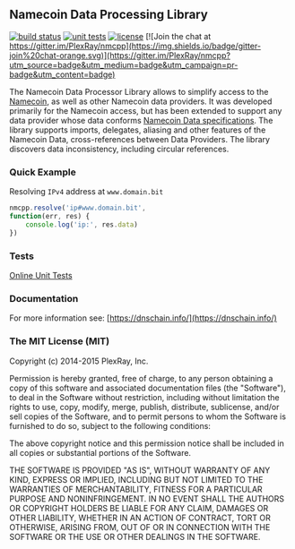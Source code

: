 ## Namecoin Data Processing Library
[![build status](https://travis-ci.org/PlexRay/nmcpp.svg)](https://travis-ci.org/PlexRay/nmcpp)
[![unit tests](https://img.shields.io/badge/unit%20tests-passing-brightgreen.svg)](https://dnschain.info/_s/nmcpp/mocha/)
[![license](https://img.shields.io/badge/license-MIT-blue.svg)](https://raw.githubusercontent.com/PlexRay/nmcpp/master/LICENSE)
[![Join the chat at https://gitter.im/PlexRay/nmcpp](https://img.shields.io/badge/gitter-join%20chat-orange.svg)](https://gitter.im/PlexRay/nmcpp?utm_source=badge&utm_medium=badge&utm_campaign=pr-badge&utm_content=badge)

The Namecoin Data Processor Library allows to simplify access to the 
[Namecoin](http://namecoin.info), as well as other Namecoin data
providers. It was developed primarily for the Namecoin access, but has been 
extended to support any data provider whose data conforms 
[Namecoin Data specifications](http://dot-bit.org/Namespace:Domain_names_v2.0). 
The library supports imports, delegates, aliasing and other features of the Namecoin Data, 
cross-references between Data Providers. The library discovers data inconsistency, 
including circular references.

### Quick Example

Resolving `IPv4` address at `www.domain.bit`
```js
nmcpp.resolve('ip#www.domain.bit',
function(err, res) {
    console.log('ip:', res.data)
})
```

### Tests

[Online Unit Tests](https://dnschain.info/_s/nmcpp/mocha/)

### Documentation

For more information see: [https://dnschain.info/](https://dnschain.info/)

### The MIT License (MIT)

Copyright (c) 2014-2015 PlexRay, Inc.

Permission is hereby granted, free of charge, to any person obtaining a copy
of this software and associated documentation files (the "Software"), to deal
in the Software without restriction, including without limitation the rights
to use, copy, modify, merge, publish, distribute, sublicense, and/or sell
copies of the Software, and to permit persons to whom the Software is
furnished to do so, subject to the following conditions:

The above copyright notice and this permission notice shall be included in all
copies or substantial portions of the Software.

THE SOFTWARE IS PROVIDED "AS IS", WITHOUT WARRANTY OF ANY KIND, EXPRESS OR
IMPLIED, INCLUDING BUT NOT LIMITED TO THE WARRANTIES OF MERCHANTABILITY,
FITNESS FOR A PARTICULAR PURPOSE AND NONINFRINGEMENT. IN NO EVENT SHALL THE
AUTHORS OR COPYRIGHT HOLDERS BE LIABLE FOR ANY CLAIM, DAMAGES OR OTHER
LIABILITY, WHETHER IN AN ACTION OF CONTRACT, TORT OR OTHERWISE, ARISING FROM,
OUT OF OR IN CONNECTION WITH THE SOFTWARE OR THE USE OR OTHER DEALINGS IN THE
SOFTWARE.

